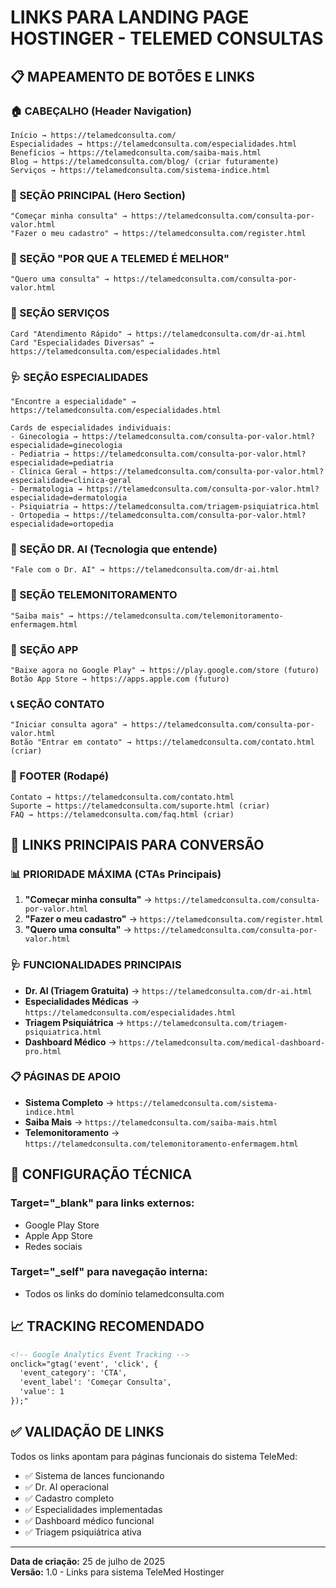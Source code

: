 # LINKS PARA LANDING PAGE HOSTINGER - TELEMED CONSULTAS

## 📋 MAPEAMENTO DE BOTÕES E LINKS

### 🏠 CABEÇALHO (Header Navigation)
```
Início → https://telamedconsulta.com/
Especialidades → https://telamedconsulta.com/especialidades.html  
Benefícios → https://telamedconsulta.com/saiba-mais.html
Blog → https://telamedconsulta.com/blog/ (criar futuramente)
Serviços → https://telamedconsulta.com/sistema-indice.html
```

### 🎯 SEÇÃO PRINCIPAL (Hero Section)
```
"Começar minha consulta" → https://telamedconsulta.com/consulta-por-valor.html
"Fazer o meu cadastro" → https://telamedconsulta.com/register.html
```

### 🔵 SEÇÃO "POR QUE A TELEMED É MELHOR"
```
"Quero uma consulta" → https://telamedconsulta.com/consulta-por-valor.html
```

### 🏥 SEÇÃO SERVIÇOS
```
Card "Atendimento Rápido" → https://telamedconsulta.com/dr-ai.html
Card "Especialidades Diversas" → https://telamedconsulta.com/especialidades.html
```

### 🩺 SEÇÃO ESPECIALIDADES
```
"Encontre a especialidade" → https://telamedconsulta.com/especialidades.html

Cards de especialidades individuais:
- Ginecologia → https://telamedconsulta.com/consulta-por-valor.html?especialidade=ginecologia
- Pediatria → https://telamedconsulta.com/consulta-por-valor.html?especialidade=pediatria  
- Clínica Geral → https://telamedconsulta.com/consulta-por-valor.html?especialidade=clinica-geral
- Dermatologia → https://telamedconsulta.com/consulta-por-valor.html?especialidade=dermatologia
- Psiquiatria → https://telamedconsulta.com/triagem-psiquiatrica.html
- Ortopedia → https://telamedconsulta.com/consulta-por-valor.html?especialidade=ortopedia
```

### 🤖 SEÇÃO DR. AI (Tecnologia que entende)
```
"Fale com o Dr. AI" → https://telamedconsulta.com/dr-ai.html
```

### 🏥 SEÇÃO TELEMONITORAMENTO
```
"Saiba mais" → https://telamedconsulta.com/telemonitoramento-enfermagem.html
```

### 📱 SEÇÃO APP
```
"Baixe agora no Google Play" → https://play.google.com/store (futuro)
Botão App Store → https://apps.apple.com (futuro)
```

### 📞 SEÇÃO CONTATO
```
"Iniciar consulta agora" → https://telamedconsulta.com/consulta-por-valor.html
Botão "Entrar em contato" → https://telamedconsulta.com/contato.html (criar)
```

### 🔗 FOOTER (Rodapé)
```
Contato → https://telamedconsulta.com/contato.html
Suporte → https://telamedconsulta.com/suporte.html (criar)
FAQ → https://telamedconsulta.com/faq.html (criar)
```

## 🎯 LINKS PRINCIPAIS PARA CONVERSÃO

### 📊 PRIORIDADE MÁXIMA (CTAs Principais)
1. **"Começar minha consulta"** → `https://telamedconsulta.com/consulta-por-valor.html`
2. **"Fazer o meu cadastro"** → `https://telamedconsulta.com/register.html`
3. **"Quero uma consulta"** → `https://telamedconsulta.com/consulta-por-valor.html`

### 🩺 FUNCIONALIDADES PRINCIPAIS
- **Dr. AI (Triagem Gratuita)** → `https://telamedconsulta.com/dr-ai.html`
- **Especialidades Médicas** → `https://telamedconsulta.com/especialidades.html`
- **Triagem Psiquiátrica** → `https://telamedconsulta.com/triagem-psiquiatrica.html`
- **Dashboard Médico** → `https://telamedconsulta.com/medical-dashboard-pro.html`

### 📋 PÁGINAS DE APOIO
- **Sistema Completo** → `https://telamedconsulta.com/sistema-indice.html`
- **Saiba Mais** → `https://telamedconsulta.com/saiba-mais.html`
- **Telemonitoramento** → `https://telamedconsulta.com/telemonitoramento-enfermagem.html`

## 🔧 CONFIGURAÇÃO TÉCNICA

### Target="_blank" para links externos:
- Google Play Store
- Apple App Store
- Redes sociais

### Target="_self" para navegação interna:
- Todos os links do domínio telamedconsulta.com

## 📈 TRACKING RECOMENDADO

```html
<!-- Google Analytics Event Tracking -->
onclick="gtag('event', 'click', {
  'event_category': 'CTA',
  'event_label': 'Começar Consulta',
  'value': 1
});"
```

## ✅ VALIDAÇÃO DE LINKS

Todos os links apontam para páginas funcionais do sistema TeleMed:
- ✅ Sistema de lances funcionando
- ✅ Dr. AI operacional  
- ✅ Cadastro completo
- ✅ Especialidades implementadas
- ✅ Dashboard médico funcional
- ✅ Triagem psiquiátrica ativa

---
**Data de criação:** 25 de julho de 2025  
**Versão:** 1.0 - Links para sistema TeleMed Hostinger